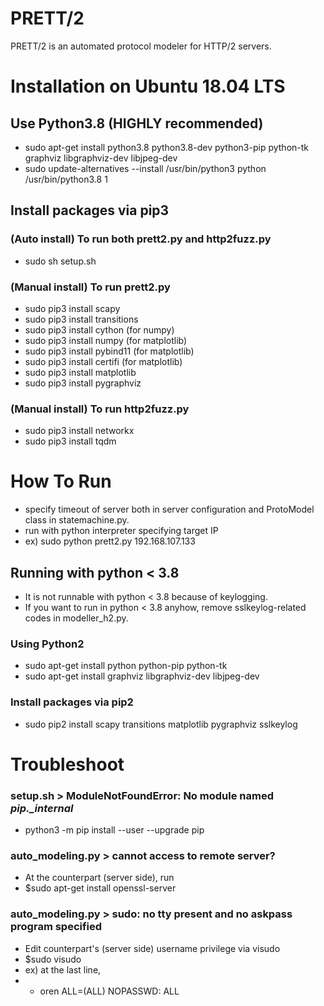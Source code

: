 PRETT/2
=============

PRETT/2 is an automated protocol modeler for HTTP/2 servers.

# Installation on Ubuntu 18.04 LTS
## Use Python3.8 (HIGHLY recommended)
- sudo apt-get install python3.8 python3.8-dev python3-pip python-tk graphviz libgraphviz-dev libjpeg-dev
- sudo update-alternatives --install /usr/bin/python3 python /usr/bin/python3.8 1
## Install packages via pip3
### (Auto install) To run both prett2.py and http2fuzz.py 
- sudo sh setup.sh
### (Manual install) To run prett2.py
- sudo pip3 install scapy 
- sudo pip3 install transitions
- sudo pip3 install cython (for numpy) 
- sudo pip3 install numpy (for matplotlib) 
- sudo pip3 install pybind11 (for matplotlib)
- sudo pip3 install certifi (for matplotlib)
- sudo pip3 install matplotlib 
- sudo pip3 install pygraphviz
### (Manual install) To run http2fuzz.py
- sudo pip3 install networkx
- sudo pip3 install tqdm

# How To Run
- specify timeout of server both in server configuration and ProtoModel class in statemachine.py.
- run with python interpreter specifying target IP
- ex) sudo python prett2.py 192.168.107.133

## Running with python < 3.8
- It is not runnable with python < 3.8 because of keylogging.
- If you want to run in python < 3.8 anyhow, remove sslkeylog-related codes in modeller_h2.py.
### Using Python2
- sudo apt-get install python python-pip python-tk 
- sudo apt-get install graphviz libgraphviz-dev libjpeg-dev
### Install packages via pip2
- sudo pip2 install scapy transitions matplotlib pygraphviz sslkeylog

# Troubleshoot
### setup.sh > ModuleNotFoundError: No module named *pip._internal*
- python3 -m pip install --user --upgrade pip
### auto_modeling.py > cannot access to remote server?
- At the counterpart (server side), run
- $sudo apt-get install openssl-server
### auto_modeling.py > sudo: no tty present and no askpass program specified
- Edit counterpart's (server side) username privilege  via visudo 
- $sudo visudo
- ex) at the last line,
- + oren    ALL=(ALL) NOPASSWD: ALL